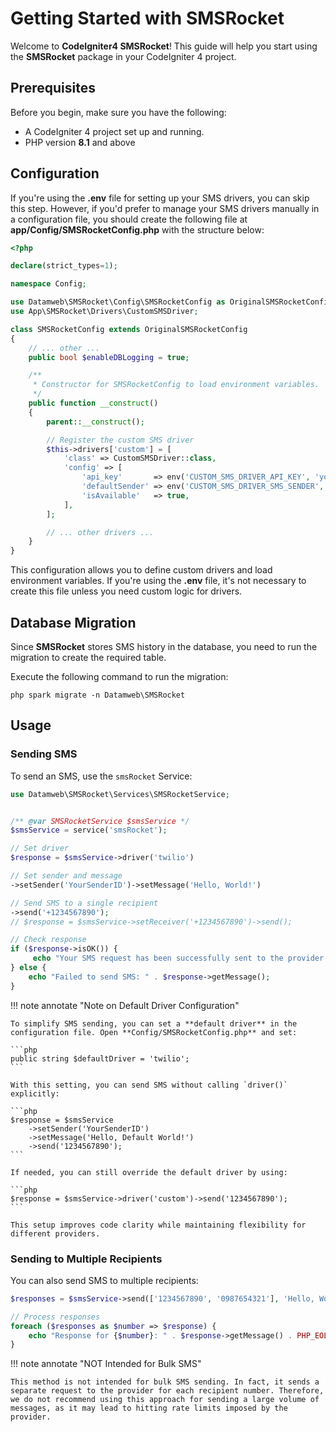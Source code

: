 # Getting Started with SMSRocket

Welcome to **CodeIgniter4 SMSRocket**! This guide will help you start using the **SMSRocket** package in your CodeIgniter 4 project.

## Prerequisites

Before you begin, make sure you have the following:

- A CodeIgniter 4 project set up and running.
- PHP version **8.1** and above

## Configuration  

If you're using the **.env** file for setting up your SMS drivers, you can skip this step. However, if you'd prefer to manage your SMS drivers manually in a configuration file, you should create the following file at **app/Config/SMSRocketConfig.php** with the structure below:

```php
<?php

declare(strict_types=1);

namespace Config;

use Datamweb\SMSRocket\Config\SMSRocketConfig as OriginalSMSRocketConfig;
use App\SMSRocket\Drivers\CustomSMSDriver;

class SMSRocketConfig extends OriginalSMSRocketConfig
{
    // ... other ...
    public bool $enableDBLogging = true;

    /**
     * Constructor for SMSRocketConfig to load environment variables.
     */
    public function __construct()
    {
        parent::__construct();

        // Register the custom SMS driver
        $this->drivers['custom'] = [
            'class' => CustomSMSDriver::class,
            'config' => [
                'api_key'       => env('CUSTOM_SMS_DRIVER_API_KEY', 'your-api-key'),
                'defaultSender' => env('CUSTOM_SMS_DRIVER_SMS_SENDER', '3000XXXX'),
                'isAvailable'   => true,
            ],
        ];

        // ... other drivers ...
    }
}
```

This configuration allows you to define custom drivers and load environment variables. If you're using the **.env** file, it's not necessary to create this file unless you need custom logic for drivers.

## Database Migration  

Since **SMSRocket** stores SMS history in the database, you need to run the migration to create the required table. 

Execute the following command to run the migration:  

```console  
php spark migrate -n Datamweb\SMSRocket
```  

## Usage

### Sending SMS

To send an SMS, use the `smsRocket` Service:

```php
use Datamweb\SMSRocket\Services\SMSRocketService;


/** @var SMSRocketService $smsService */
$smsService = service('smsRocket');

// Set driver
$response = $smsService->driver('twilio')

// Set sender and message
->setSender('YourSenderID')->setMessage('Hello, World!')

// Send SMS to a single recipient
->send('+1234567890');
// $response = $smsService->setReceiver('+1234567890')->send();

// Check response
if ($response->isOK()) {
     echo "Your SMS request has been successfully sent to the provider. {$response->getMessageId()}"; 
} else {
    echo "Failed to send SMS: " . $response->getMessage();
}
```

!!! note annotate "Note on Default Driver Configuration"

    To simplify SMS sending, you can set a **default driver** in the configuration file. Open **Config/SMSRocketConfig.php** and set:  

    ```php  
    public string $defaultDriver = 'twilio';  
    ```  

    With this setting, you can send SMS without calling `driver()` explicitly:  

    ```php  
    $response = $smsService  
        ->setSender('YourSenderID')  
        ->setMessage('Hello, Default World!')  
        ->send('1234567890');  
    ```  

    If needed, you can still override the default driver by using:  

    ```php  
    $response = $smsService->driver('custom')->send('1234567890');  
    ```  

    This setup improves code clarity while maintaining flexibility for different providers.


### Sending to Multiple Recipients

You can also send SMS to multiple recipients:

```php
$responses = $smsService->send(['1234567890', '0987654321'], 'Hello, World!');

// Process responses
foreach ($responses as $number => $response) {
    echo "Response for {$number}: " . $response->getMessage() . PHP_EOL;
}
```

!!! note annotate "NOT Intended for Bulk SMS"

    This method is not intended for bulk SMS sending. In fact, it sends a separate request to the provider for each recipient number. Therefore, we do not recommend using this approach for sending a large volume of messages, as it may lead to hitting rate limits imposed by the provider.